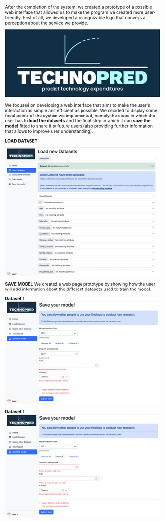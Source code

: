After the completion of the system, we created a prototype of a possible web interface that allowed us to make the program we created more user-friendly. First of all, we developed a recognizable logo that conveys a perception about the service we provide.

![yo](./IMG/LOGO.png)

We focused on developing a web interface that aims to make the user's interaction as simple and efficient as possible. We decided to display some focal points of the system we implemented, namely the steps in which the user has to **load the datasets** and the final step in which it can **save the model** fitted to share it to future users (also providing further information that allows to improve user understanding).

**LOAD DATASET**

![yo](./IMG/Load_Datasets.png)

**SAVE MODEL**
We created a web page prototype by showing how the user will add information about the different datasets used to train the model.

**Dataset 1** 
![yo](./IMG/Save_model_1.png)

**Dataset 1** 
![yo](./IMG/Save_model_2.png)
